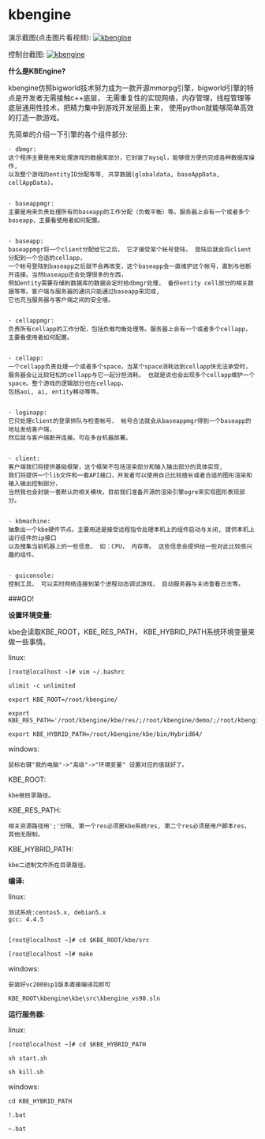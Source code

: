 kbengine
========

演示截图(点击图片看视频):
[![kbengine](https://github.com/downloads/kbengine/kbengine/demo.jpg)](http://v.youku.com/v_show/id_XMTc2MDcxMDUy.html)

控制台截图:
[![kbengine](https://github.com/downloads/kbengine/kbengine/guiconsole.jpg)](http://v.youku.com/v_show/id_XMTc2MDcxMDUy.html)


**什么是KBEngine?**

kbengine仿照bigworld技术努力成为一款开源mmorpg引擎，bigworld引擎的特点是开发者无需接触c++底层，
无需重复性的实现网络，内存管理，线程管理等底层通用性技术，把精力集中到游戏开发层面上来，
使用python就能够简单高效的打造一款游戏。

先简单的介绍一下引擎的各个组件部分:

	· dbmgr:
	这个程序主要是用来处理游戏的数据库部分，它封装了mysql，能够很方便的完成各种数据库操作, 
	以及整个游戏的entityID分配等等, 共享数据(globaldata, baseAppData, cellAppData)。 


	· baseappmgr:
	主要是用来负责处理所有的baseapp的工作分配（负载平衡）等。服务器上会有一个或者多个baseapp，主要看使用者如何配置。 


	· baseapp:
	baseappmgr将一个client分配给它之后， 它才接受某个帐号登陆， 登陆后就会将client分配到一个合适的cellapp，
	一个帐号登陆到baseapp之后就不会再改变，这个baseapp会一直维护这个帐号，直到与他断开连接。当然baseapp还会处理很多的东西，
	例如entity需要存储到数据库的数据会定时给dbmgr处理， 备份entity cell部分的相关数据等等。客户端与服务器的通讯只能通过baseapp来完成, 
	它也充当服务器与客户端之间的安全墙。 


	· cellappmgr:
	负责所有cellapp的工作分配，包括负载均衡处理等。服务器上会有一个或者多个cellapp，主要看使用者如何配置。 


	· cellapp:
	一个cellapp负责处理一个或者多个space，当某个space消耗达到cellapp快无法承受时， 
	服务器会让比较轻松的cellapp与它一起分担消耗， 也就是说也会出现多个cellapp维护一个space。整个游戏的逻辑部分也在cellapp， 
	包括aoi, ai, entity移动等等。 


	· loginapp:
	它只处理client的登录排队与检查帐号， 帐号合法就会从baseappmgr得到一个baseapp的地址发给客户端，
	然后就与客户端断开连接。可在多台机器部署。 


	· client:
	客户端我们将提供基础框架，这个框架不包括渲染部分和输入输出部分的具体实现, 
	我们将提供一个lib文件和一套API接口，开发者可以使用自己比较擅长或者合适的图形渲染和输入输出控制部分， 
	当然我也会封装一套默认的相关模块，目前我们准备开源的渲染引擎ogre来实现图形表现部分。 


	· kbmachine:
	抽象出一个kbe硬件节点。主要用途是接受远程指令处理本机上的组件启动与关闭, 提供本机上运行组件的ip接口
	以及搜集当前机器上的一些信息， 如：CPU， 内存等。 这些信息会提供给一些对此比较感兴趣的组件。 


	· guiconsole: 
	控制工具， 可以实时网络连接到某个进程动态调试游戏， 启动服务器与关闭查看日志等。 



###GO!


**设置环境变量:**

kbe会读取KBE_ROOT，KBE_RES_PATH， KBE_HYBRID_PATH系统环境变量来做一些事情。



linux:

	[root@localhost ~]# vim ~/.bashrc

	ulimit -c unlimited

	export KBE_ROOT=/root/kbengine/

	export KBE_RES_PATH='/root/kbengine/kbe/res/;/root/kbengine/demo/;/root/kbengine/demo/res/'

	export KBE_HYBRID_PATH=/root/kbengine/kbe/bin/Hybrid64/



windows:

	鼠标右键"我的电脑"->"高级"->"环境变量" 设置对应的值就好了。



KBE_ROOT:

	kbe根目录路径。


KBE_RES_PATH:

	相关资源路径用';'分隔, 第一个res必须是kbe系统res, 第二个res必须是用户脚本res， 其他无限制。


KBE_HYBRID_PATH:

	kbe二进制文件所在目录路径。



**编译:**

linux:

	测试系统:centos5.x, debian5.x
	gcc: 4.4.5


	[root@localhost ~]# cd $KBE_ROOT/kbe/src

	[root@localhost ~]# make


windows:

	安装好vc2008sp1版本直接编译完即可

	KBE_ROOT\kbengine\kbe\src\kbengine_vs90.sln




**运行服务器:**


linux:

	[root@localhost ~]# cd $KBE_HYBRID_PATH

	sh start.sh

	sh kill.sh


windows:

	cd KBE_HYBRID_PATH

	!.bat

	~.bat

